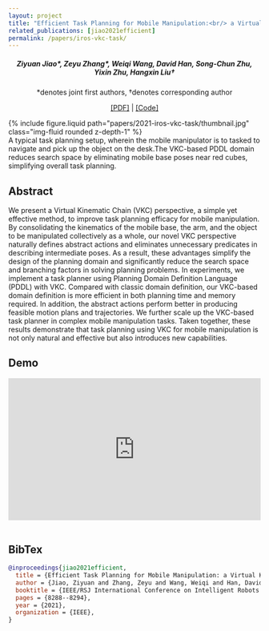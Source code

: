```yaml
---
layout: project
title: "Efficient Task Planning for Mobile Manipulation:<br/> a Virtual Kinematic Chain Perspective"
related_publications: [jiao2021efficient]
permalink: /papers/iros-vkc-task/
---
```


<h5 style="text-align: center;">
Ziyuan Jiao*, Zeyu Zhang*, Weiqi Wang, David Han, Song-Chun Zhu, Yixin Zhu, Hangxin Liu†
</h5>
<p style="text-align: center;">
*denotes joint first authors, †denotes corresponding author
</p>
<p style="text-align: center;">
<a href="2021-iros-vkc-task/paper.pdf" target="_blank">[PDF]</a> | 
<a href="https://github.com/TooSchoolForCool/IROS21-VKC-Task-PDDL" target="_blank">[Code]</a>
</p>

<div class="row mt-3">
    <div class="col-md-10 col-lg-8 mx-auto mt-3 mt-md-0">
        {% include figure.liquid path="papers/2021-iros-vkc-task/thumbnail.jpg" class="img-fluid rounded z-depth-1" %}
    </div>
</div>
<div class="caption">
    A typical task planning setup, wherein the mobile manipulator is to tasked to navigate and pick up the object on the desk.The VKC-based PDDL domain reduces search space by eliminating mobile base poses near red cubes, simplifying overall task planning.
</div>

## Abstract

We present a Virtual Kinematic Chain (VKC) perspective, a simple yet effective method, to improve task planning efficacy for mobile manipulation. By consolidating the kinematics of the mobile base, the arm, and the object to be manipulated collectively as a whole, our novel VKC perspective naturally defines abstract actions and eliminates unnecessary predicates in describing intermediate poses. As a result, these advantages simplify the design of the planning domain and significantly reduce the search space and branching factors in solving planning problems. In experiments, we implement a task planner using Planning Domain Definition Language (PDDL) with VKC. Compared with classic domain definition, our VKC-based domain definition is more efficient in both planning time and memory required. In addition, the abstract actions perform better in producing feasible motion plans and trajectories. We further scale up the VKC-based task planner in complex mobile manipulation tasks. Taken together, these results demonstrate that task planning using VKC for mobile manipulation is not only natural and effective but also introduces new capabilities.

## Demo

<div style="padding:56.25% 0 0 0;position:relative;"><iframe src="https://player.vimeo.com/video/581563536?badge=0&amp;autopause=0&amp;player_id=0&amp;app_id=58479" frameborder="0" allow="autoplay; fullscreen; picture-in-picture; clipboard-write; encrypted-media; web-share" style="position:absolute;top:0;left:0;width:100%;height:100%;" title="[IROS 2021] Efficient Task Planning for Mobile Manipulation: a Virtual Kinematic Chain Perspective"></iframe></div><script src="https://player.vimeo.com/api/player.js"></script><br/>

## BibTex

```bibtex
@inproceedings{jiao2021efficient,
  title = {Efficient Task Planning for Mobile Manipulation: a Virtual Kinematic Chain Perspective},
  author = {Jiao, Ziyuan and Zhang, Zeyu and Wang, Weiqi and Han, David and Zhu, Song-Chun and Zhu, Yixin and Liu, Hangxin},
  booktitle = {IEEE/RSJ International Conference on Intelligent Robots and Systems (IROS)},
  pages = {8288--8294},
  year = {2021},
  organization = {IEEE},
}
```
